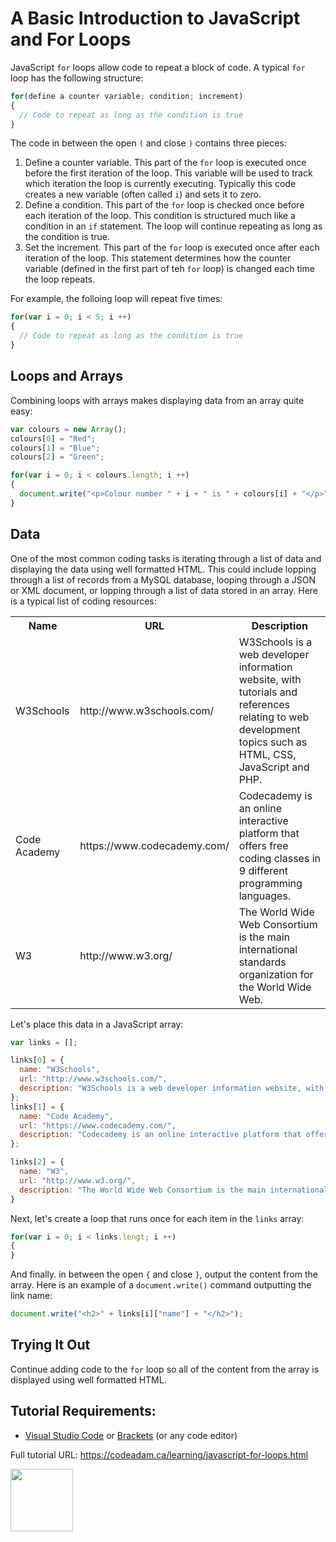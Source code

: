 # A Basic Introduction to JavaScript and For Loops

JavaScript `for` loops allow code to repeat a block of code. A typical `for` loop has the following structure:

```javascript
for(define a counter variable; condition; increment)
{
  // Code to repeat as long as the condition is true
}
```

The code in between the open `(` and close `)` contains three pieces:

1. Define a counter variable. This part of the `for` loop is executed once before the first iteration of the loop. This variable will be used to track which iteration the loop is currently executing. Typically this code creates a new variable (often called `i`) and sets it to zero. 
2. Define a condition. This part of the `for` loop is checked once before each iteration of the loop. This condition is structured much like a condition in an `if` statement. The loop will continue repeating as long as the condition is true. 
3. Set the increment. This part of the `for` loop is executed once after each iteration of the loop. This statement determines how the counter variable (defined in the first part of teh `for` loop) is changed each time the loop repeats. 

For example, the folloing loop will repeat five times:

```javascript
for(var i = 0; i < 5; i ++)
{
  // Code to repeat as long as the condition is true
}
```

## Loops and Arrays

Combining loops with arrays makes displaying data from an array quite easy:

```javascript
var colours = new Array();
colours[0] = "Red";
colours[1] = "Blue";
colours[2] = "Green";

for(var i = 0; i < colours.length; i ++)
{
  document.write("<p>Colour number " + i + " is " + colours[i] + "</p>");
}
```

## Data

One of the most common coding tasks is iterating through a list of data and displaying the data using well formatted HTML. This could include lopping through a list of records from a MySQL database, looping through a JSON or XML document, or lopping through a list of data stored in an array. Here is a typical list of coding resources:

<table>
<tr><th>Name</th><th>URL</th><th>Description</th></tr>
<tr><td>W3Schools</td><td>http://www.w3schools.com/</td><td>W3Schools is a web developer information website, with tutorials and references relating to web development topics such as HTML, CSS, JavaScript and PHP.</td></tr>
<tr><td>Code Academy</td><td>https://www.codecademy.com/</td><td>Codecademy is an online interactive platform that offers free coding classes in 9 different programming languages.</td></tr>
<tr><td>W3</td><td>http://www.w3.org/</td><td>The World Wide Web Consortium is the main international standards organization for the World Wide Web.</td></tr>
</table>

Let's place this data in a JavaScript array:

```javascript
var links = [];

links[0] = {
  name: "W3Schools",
  url: "http://www.w3schools.com/",
  description: "W3Schools is a web developer information website, with tutorials and references relating to web development topics such as HTML, CSS, JavaScript and PHP."
};
links[1] = {
  name: "Code Academy",
  url: "https://www.codecademy.com/",
  description: "Codecademy is an online interactive platform that offers free coding classes in 9 different programming languages."
};

links[2] = {
  name: "W3",
  url: "http://www.w3.org/",
  description: "The World Wide Web Consortium is the main international standards organization for the World Wide Web."
}
```

Next, let's create a loop that runs once for each item in the `links` array:

```javascript
for(var i = 0; i < links.lengt; i ++)
{
}
```

And finally. in between the open `{` and close `}`, output the content from the array. Here is an example of a `document.write()` command outputting the link name:

```javascript
document.write("<h2>" + links[i]["name"] + "</h2>");
```

## Trying It Out

Continue adding code to the `for` loop so all of the content from the array is displayed using well formatted HTML.

## Tutorial Requirements:

* [Visual Studio Code](https://code.visualstudio.com/) or [Brackets](http://brackets.io/) (or any code editor)

Full tutorial URL: https://codeadam.ca/learning/javascript-for-loops.html

<a href="https://codeadam.ca">
<img src="https://codeadam.ca/images/code-block.png" width="100">
</a>
